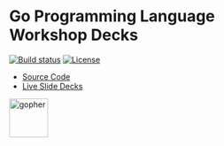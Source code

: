 # Go Programming Language Workshop Decks

[![Build status](https://img.shields.io/travis/rfinochi/golang-workshop-decks?style=plastic)](https://travis-ci.org/rfinochi/golang-workshop-decks)
[![License](https://img.shields.io/github/license/rfinochi/golang-workshop-decks?style=plastic)](https://opensource.org/licenses/mit-license.php)

* [Source Code](https://github.com/rfinochi/golang-workshop-src)
* [Live Slide Decks](https://shockbyte-go-workshop.appspot.com)

<img src="https://blog.golang.org/gopher/gopher.png" alt="gopher" width="70"/>